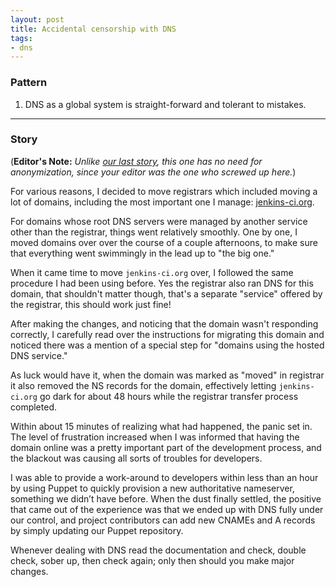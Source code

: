 ```yaml
---
layout: post
title: Accidental censorship with DNS
tags:
- dns
---
```


### Pattern

1. DNS as a global system is straight-forward and tolerant to mistakes.


---

### Story

(**Editor's Note:** *Unlike [our last
story](/2012/08/19/tear-down-this-wall.html), this one has no need for
anonymization, since your editor was the one who screwed up here.*)


For various reasons, I decided to move registrars which included moving a lot
of domains, including the most important one I manage:
[jenkins-ci.org](https://jenkins-ci.org).

For domains whose root DNS servers were managed by another service other than
the registrar, things went relatively smoothly. One by one, I moved domains
over over the course of a couple afternoons, to make sure that everything went
swimmingly in the lead up to "the big one."

When it came time to move `jenkins-ci.org` over, I followed the same procedure
I had been using before. Yes the registrar also ran DNS for this domain, that
shouldn't matter though, that's a separate "service" offered by the registrar,
this should work just fine!

After making the changes, and noticing that the domain wasn't responding
correctly, I carefully read over the instructions for migrating this domain and
noticed there was a mention of a special step for "domains using the hosted DNS
service."

As luck would have it, when the domain was marked as "moved" in registrar it
also removed the NS records for the domain, effectively letting
`jenkins-ci.org` go dark for about 48 hours while the registrar transfer
process completed.

Within about 15 minutes of realizing what had happened, the panic set in. The
level of frustration increased when I was informed that having the domain online was
a pretty important part of the development process, and the blackout was
causing all sorts of troubles for developers.


I was able to provide a work-around to developers within less than an hour by
using Puppet to quickly provision a new authoritative nameserver, something we
didn’t have before. When the dust finally settled, the positive that came out
of the experience was that we ended up with DNS fully under our control, and
project contributors can add new CNAMEs and A records by simply updating our
Puppet repository.


Whenever dealing with DNS read the documentation and check, double check, sober
up, then check again; only then should you make major changes.
